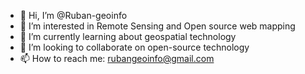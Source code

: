 - 👋 Hi, I’m @Ruban-geoinfo
- 👀 I’m interested in Remote Sensing and Open source web mapping
- 🌱 I’m currently learning about geospatial technology 
- 💞️ I’m looking to collaborate on open-source technology
- 📫 How to reach me: rubangeoinfo@gmail.com

<!---
Ruban-geoinfo/Ruban-geoinfo is a ✨ special ✨ repository because its `README.md` (this file) appears on your GitHub profile.
You can click the Preview link to take a look at your changes.
--->
